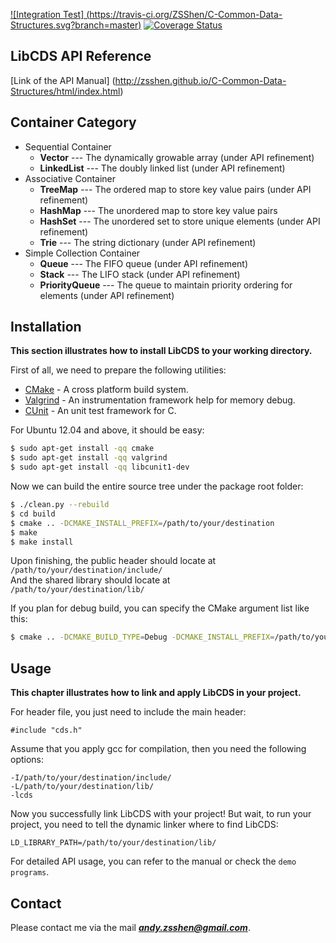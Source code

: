 [![Integration Test] (https://travis-ci.org/ZSShen/C-Common-Data-Structures.svg?branch=master)](https://travis-ci.org/ZSShen/C-Common-Data-Structures) [![Coverage Status](https://coveralls.io/repos/ZSShen/C-Common-Data-Structures/badge.svg?branch=master&service=github)](https://coveralls.io/github/ZSShen/C-Common-Data-Structures?branch=master) 

## **LibCDS API Reference**
[Link of the API Manual] (http://zsshen.github.io/C-Common-Data-Structures/html/index.html)

## **Container Category**
 + Sequential Container
   + **Vector** --- The dynamically growable array (under API refinement)  
   + **LinkedList** --- The doubly linked list (under API refinement)  
 + Associative Container
   + **TreeMap** --- The ordered map to store key value pairs (under API refinement)  
   + **HashMap** --- The unordered map to store key value pairs
   + **HashSet** --- The unordered set to store unique elements (under API refinement)  
   + **Trie** --- The string dictionary (under API refinement)  
 + Simple Collection Container
   + **Queue** --- The FIFO queue (under API refinement)  
   + **Stack** --- The LIFO stack (under API refinement)  
   + **PriorityQueue** --- The queue to maintain priority ordering for elements (under API refinement)  

## **Installation**
**This section illustrates how to install LibCDS to your working directory.**

First of all, we need to prepare the following utilities:
+ [CMake] - A cross platform build system.
+ [Valgrind] - An instrumentation framework help for memory debug.
+ [CUnit] - An unit test framework for C.

For Ubuntu 12.04 and above, it should be easy:
``` sh
$ sudo apt-get install -qq cmake
$ sudo apt-get install -qq valgrind
$ sudo apt-get install -qq libcunit1-dev
```
Now we can build the entire source tree under the package root folder:
``` sh
$ ./clean.py --rebuild
$ cd build
$ cmake .. -DCMAKE_INSTALL_PREFIX=/path/to/your/destination
$ make
$ make install
```
Upon finishing, the public header should locate at  
`/path/to/your/destination/include/`  
And the shared library should locate at  
`/path/to/your/destination/lib/`  

If you plan for debug build, you can specify the CMake argument list like this:
``` sh
$ cmake .. -DCMAKE_BUILD_TYPE=Debug -DCMAKE_INSTALL_PREFIX=/path/to/your/destination
```

## **Usage**
**This chapter illustrates how to link and apply LibCDS in your project.**

For header file, you just need to include the main header:
```
#include "cds.h"
```
Assume that you apply gcc for compilation, then you need the following options:
```
-I/path/to/your/destination/include/
-L/path/to/your/destination/lib/
-lcds
```
Now you successfully link LibCDS with your project!
But wait, to run your project, you need to tell the dynamic linker where to find LibCDS:
```
LD_LIBRARY_PATH=/path/to/your/destination/lib/
```
For detailed API usage, you can refer to the manual or check the `demo programs`.


## **Contact**
Please contact me via the mail ***andy.zsshen@gmail.com***.  

[CMake]:http://www.cmake.org/
[Valgrind]:http://valgrind.org/
[CUnit]:http://cunit.sourceforge.net/
